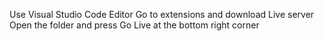 Use Visual Studio Code Editor 
Go to extensions and download Live server 
Open the folder and press Go Live at the bottom right corner
